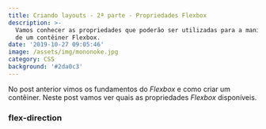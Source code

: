 ```yaml
---
title: Criando layouts - 2ª parte - Propriedades Flexbox
description: >-
  Vamos conhecer as propriedades que poderão ser utilizadas para a manipulação
  de um contêiner Flexbox.
date: '2019-10-27 09:05:46'
image: /assets/img/mononoke.jpg
category: CSS
background: '#2da0c3'
---
```

No post anterior vimos os fundamentos do _Flexbox_ e como criar um contêiner. Neste post vamos ver quais as propriedades _Flexbox_ disponíveis.

### flex-direction
